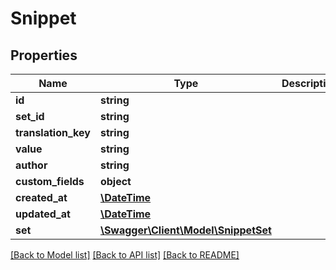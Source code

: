 # Snippet

## Properties
Name | Type | Description | Notes
------------ | ------------- | ------------- | -------------
**id** | **string** |  | [optional] 
**set_id** | **string** |  | 
**translation_key** | **string** |  | 
**value** | **string** |  | 
**author** | **string** |  | 
**custom_fields** | **object** |  | [optional] 
**created_at** | [**\DateTime**](\DateTime.md) |  | 
**updated_at** | [**\DateTime**](\DateTime.md) |  | [optional] 
**set** | [**\Swagger\Client\Model\SnippetSet**](SnippetSet.md) |  | [optional] 

[[Back to Model list]](../../README.md#documentation-for-models) [[Back to API list]](../../README.md#documentation-for-api-endpoints) [[Back to README]](../../README.md)

